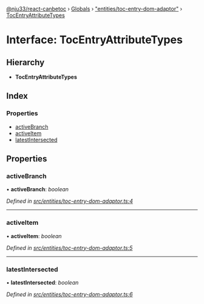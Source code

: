 [@nju33/react-canbetoc](../README.md) › [Globals](../globals.md) › ["entities/toc-entry-dom-adaptor"](../modules/_entities_toc_entry_dom_adaptor_.md) › [TocEntryAttributeTypes](_entities_toc_entry_dom_adaptor_.tocentryattributetypes.md)

# Interface: TocEntryAttributeTypes

## Hierarchy

* **TocEntryAttributeTypes**

## Index

### Properties

* [activeBranch](_entities_toc_entry_dom_adaptor_.tocentryattributetypes.md#activebranch)
* [activeItem](_entities_toc_entry_dom_adaptor_.tocentryattributetypes.md#activeitem)
* [latestIntersected](_entities_toc_entry_dom_adaptor_.tocentryattributetypes.md#latestintersected)

## Properties

###  activeBranch

• **activeBranch**: *boolean*

*Defined in [src/entities/toc-entry-dom-adaptor.ts:4](https://github.com/nju33/react-canbetoc/blob/62216a1/src/entities/toc-entry-dom-adaptor.ts#L4)*

___

###  activeItem

• **activeItem**: *boolean*

*Defined in [src/entities/toc-entry-dom-adaptor.ts:5](https://github.com/nju33/react-canbetoc/blob/62216a1/src/entities/toc-entry-dom-adaptor.ts#L5)*

___

###  latestIntersected

• **latestIntersected**: *boolean*

*Defined in [src/entities/toc-entry-dom-adaptor.ts:6](https://github.com/nju33/react-canbetoc/blob/62216a1/src/entities/toc-entry-dom-adaptor.ts#L6)*

